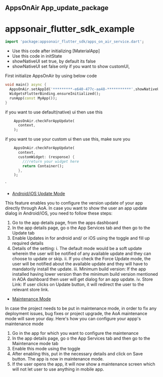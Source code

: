 ## AppsOnAir App_update_package

# appsonair_flutter_sdk_example

```dart
import 'package:appsonair_flutter_sdk/apps_on_air_service.dart';
```

 - Use this code after initializing [MaterialApp]
 - Use this code in initState
 - showNativeUI set true, by default its false
 - showNativeUI set false only if you want to show customUI, 

First initialize AppsOnAir by using below code


```dart
void main() async {
  AppsOnAir.setAppId('*********-e640-477c-aa48-***********',showNativeUI: true); ///appId From https://appsonair.com/
  WidgetsFlutterBinding.ensureInitialized();
  runApp(const MyApp());
}
```

if you want to use default(native) ui then use this

```dart
    AppsOnAir.checkForAppUpdate(
      context,
    );
```

if you want to use your custom ui then use this, make sure you 
```dart
    AppsOnAir.checkForAppUpdate(
      context,
      customWidget: (response) {
        ///return your widget here
        return Container();
      },
    );
```
`


- [Android/iOS Update Mode](https://doc.dev.appsonair.com/#androidios-update-mode)

This feature enables you to configure the version update of your app directly through AoA. 
In case you want to show the user an app update dialog in Android/iOS, you need to follow these steps:

1. Go to the app details page, from the apps dashboard
2. In the app details page, go o the App Services tab and then go to the Update tab
3. Enable Updates in for android and/ or iOS using the toggle and fill up required details
4. Details of the setting:
       i. The default mode would be a soft update wherein the user will be notified of any available update and they can choose to update or skip. 
     ii. If you check the Force Update mode, the user will be notified about the available update and they will have to mandatorily install the update.
    iii. Minimum build version: If the app installed having lower version than the minimum build version mentioned in AOA dashboard then user will get dialog for an app update.
     iv. Store Link: If user clicks on Update button, it will redirect the user to the relevant store link.



- [Maintenance Mode​](https://doc.dev.appsonair.com/#maintenance-mode)

In case the project needs to be put in maintenance mode, in order to fix any deployment issues, bug fixes or project upgrade, the AoA maintenance mode will save your day. Here's how you can configure your appp's maintenance mode
1. Go in the app for which you want to configure the maintenance
2. In the app details page, go o the App Services tab and then go to the Maintenance mode tab
3. Enable this mode using the toggle
4. After enabling this, put in the necessary details and click on Save button. The app is now in maintenance mode. 
5. If the user opens the app, it will now show a maintenance screen which will not let user to use anything in mobile app.
